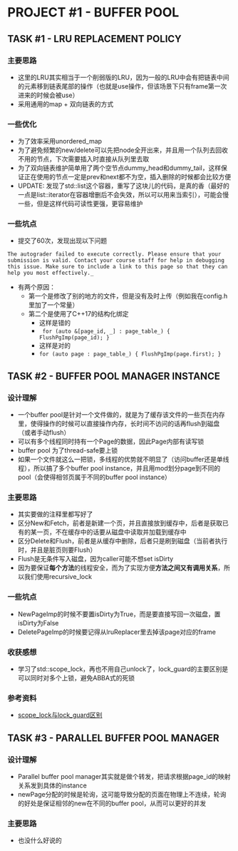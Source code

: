 # PROJECT #1 - BUFFER POOL

## TASK #1 - LRU REPLACEMENT POLICY

### 主要思路

- 这里的LRU其实相当于一个削弱版的LRU，因为一般的LRU中会有把链表中间的元素移到链表尾部的操作（也就是use操作，但该场景下只有frame第一次进来的时候会被use）
- 采用通用的map + 双向链表的方式

### 一些优化

- 为了效率采用unordered_map
- 为了避免频繁的new/delete可以先把node全开出来，并且用一个队列去回收不用的节点，下次需要插入时直接从队列里去取
- 为了双向链表维护简单用了两个空节点dummy_head和dummy_tail，这样保证正在使用的节点一定是prev和next都不为空，插入删除的时候都会比较方便
- UPDATE: 发现了std::list这个容器，重写了这块儿的代码，是真的香（最好的一点是list::iterator在容器增删后不会失效，所以可以用来当索引），可能会慢一些，但是这样代码可读性更强，更容易维护

### 一些坑点

- 提交了60次，发现出现以下问题

`The autograder failed to execute correctly. Please ensure that your submission is valid. Contact your course staff for help in debugging this issue. Make sure to include a link to this page so that they can help you most effectively._
`

- 有两个原因：
    - 第一个是修改了别的地方的文件，但是没有及时上传（例如我在config.h里加了一个常量）
    - 第二个是使用了C++17的结构化绑定
        - 这样是错的
        - ` for (auto &[page_id, _] : page_table_) { FlushPgImp(page_id); }`
        - 这样是对的
        - `for (auto page : page_table_) { FlushPgImp(page.first); }`

## TASK #2 - BUFFER POOL MANAGER INSTANCE

### 设计理解

- 一个buffer pool是针对一个文件做的，就是为了缓存该文件的一些页在内存里，使得操作的时候可以直接操作内存，长时间不访问的话再flush到磁盘（或者手动flush）
- 可以有多个线程同时持有一个Page的数据，因此Page内部有读写锁
- buffer pool 为了thread-safe要上锁
- 如果一个文件就这么一把锁，多线程的优势就不明显了（访问buffer还是单线程），所以搞了多个buffer pool instance，并且用mod划分page到不同的pool（会使得相邻页属于不同的buffer pool
  instance）

### 主要思路

- 其实要做的注释里都写好了
- 区分New和Fetch，前者是新建一个页，并且直接放到缓存中，后者是获取已有的某一页，不在缓存中的话要从磁盘中读取并加载到缓存中
- 区分Delete和Flush，前者是从缓存中删除，后者只是刷到磁盘（当前者执行时，并且是脏页则要Flush）
- Flush是无条件写入磁盘，因为caller可能不想set isDirty
- 因为要保证**每个方法**的线程安全，而为了实现方便**方法之间又有调用关系**，所以我们使用recursive_lock

### 一些坑点

- NewPageImp的时候不要置isDirty为True，而是要直接写回一次磁盘，置isDirty为False
- DeletePageImp的时候要记得从lruReplacer里去掉该page对应的frame

### 收获感想

- 学习了std::scope_lock，再也不用自己unlock了，lock_guard的主要区别是可以同时对多个上锁，避免ABBA式的死锁

### 参考资料

- [scope_lock与lock_guard区别](https://www.cnblogs.com/defen/p/4409904.html)

## TASK #3 - PARALLEL BUFFER POOL MANAGER

### 设计理解

- Parallel buffer pool manager其实就是做个转发，把请求根据page_id的映射关系发到具体的instance
- newPage分配的时候是轮询，这可能导致分配的页面在物理上不连续，轮询的好处是保证相邻的new在不同的buffer pool，从而可以更好的并发

### 主要思路

- 也没什么好说的